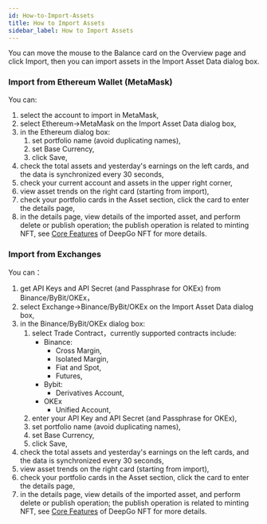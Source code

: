```yaml
---
id: How-to-Import-Assets
title: How to Import Assets
sidebar_label: How to Import Assets
---
```


You can move the mouse to the Balance card on the Overview page and click Import, then you can import assets in the Import Asset Data dialog box.  
### Import from Ethereum Wallet (MetaMask)  
You can:

1. select the account to import in MetaMask,
1. select Ethereum→MetaMask on the Import Asset Data dialog box, 
1. in the Ethereum dialog box:
   1. set portfolio name (avoid duplicating names),
   1. set Base Currency,
   1. click Save,
4. check the total assets and yesterday's earnings on the left cards, and the data is synchronized every 30 seconds,
4. check your current account and assets in the upper right corner,
4. view asset trends on the right card (starting from import),
4. check your portfolio cards in the Asset section, click the card to enter the details page,
4. in the details page, view details of the imported asset, and perform delete or publish operation; the publish operation is related to minting NFT, see [Core Features](https://deepgolab.github.io/docs/docs/Core-Features) of DeepGo NFT for more details.
### Import from Exchanges
You can：

1. get API Keys and API Secret (and Passphrase for OKEx) from Binance/ByBit/OKEx，
1. select Exchange→Binance/ByBit/OKEx on the Import Asset Data dialog box,
1. in the Binance/ByBit/OKEx dialog box:
   1. select Trade Contract，currently supported contracts include:
      - Binance:
         - Cross Margin,
         - Isolated Margin,
         - Fiat and Spot,
         - Futures,
      - Bybit:
         - Derivatives Account,
      - OKEx
         - Unified Account,
   2. enter your API Key and API Secret (and Passphrase for OKEx),
   2. set portfolio name (avoid duplicating names),
   2. set Base Currency,
   2. click Save,
4. check the total assets and yesterday's earnings on the left cards, and the data is synchronized every 30 seconds,
4. view asset trends on the right card (starting from import),
4. check your portfolio cards in the Asset section, click the card to enter the details page,
4. in the details page, view details of the imported asset, and perform delete or publish operation; the publish operation is related to minting NFT, see [Core Features](https://deepgolab.github.io/docs/docs/Core-Features) of DeepGo NFT for more details.

​

​

